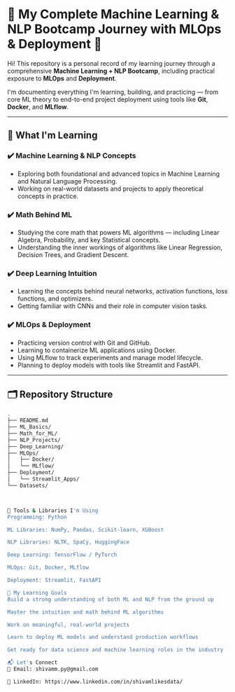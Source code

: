 # 🧠 My Complete Machine Learning & NLP Bootcamp Journey with MLOps & Deployment 🚀

Hi! This repository is a personal record of my learning journey through a comprehensive **Machine Learning + NLP Bootcamp**, including practical exposure to **MLOps** and **Deployment**.

I'm documenting everything I'm learning, building, and practicing — from core ML theory to end-to-end project deployment using tools like **Git**, **Docker**, and **MLflow**.

---

## 📍 What I'm Learning

### ✔️ Machine Learning & NLP Concepts
- Exploring both foundational and advanced topics in Machine Learning and Natural Language Processing.
- Working on real-world datasets and projects to apply theoretical concepts in practice.

### ✔️ Math Behind ML
- Studying the core math that powers ML algorithms — including Linear Algebra, Probability, and key Statistical concepts.
- Understanding the inner workings of algorithms like Linear Regression, Decision Trees, and Gradient Descent.

### ✔️ Deep Learning Intuition
- Learning the concepts behind neural networks, activation functions, loss functions, and optimizers.
- Getting familiar with CNNs and their role in computer vision tasks.

### ✔️ MLOps & Deployment
- Practicing version control with Git and GitHub.
- Learning to containerize ML applications using Docker.
- Using MLflow to track experiments and manage model lifecycle.
- Planning to deploy models with tools like Streamlit and FastAPI.

---

## 🗂️ Repository Structure

```bash
.
├── README.md
├── ML_Basics/
├── Math_for_ML/
├── NLP_Projects/
├── Deep_Learning/
├── MLOps/
│   ├── Docker/
│   └── MLflow/
├── Deployment/
│   └── Streamlit_Apps/
└── Datasets/



🔧 Tools & Libraries I'm Using
Programming: Python

ML Libraries: NumPy, Pandas, Scikit-learn, XGBoost

NLP Libraries: NLTK, SpaCy, HuggingFace

Deep Learning: TensorFlow / PyTorch

MLOps: Git, Docker, MLflow

Deployment: Streamlit, FastAPI

🎯 My Learning Goals
Build a strong understanding of both ML and NLP from the ground up

Master the intuition and math behind ML algorithms

Work on meaningful, real-world projects

Learn to deploy ML models and understand production workflows

Get ready for data science and machine learning roles in the industry

📬 Let's Connect
📧 Email: shivamm.py@gmail.com

🔗 LinkedIn: https://www.linkedin.com/in/shivamlikesdata/


